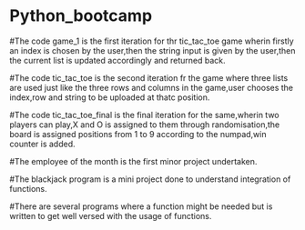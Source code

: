 # Python_bootcamp
#The code game_1 is the first iteration for thr tic_tac_toe game wherin firstly an index is chosen by the user,then the string input is given by the user,then the current list is updated accordingly and returned back.


#The code tic_tac_toe is the second iteration fr the game where three lists are used just like the three rows and columns in the game,user chooses the index,row and string to be uploaded at thatc position.


#The code tic_tac_toe_final is the final iteration for the same,wherin two players can play,X and O is assigned to them through randomisation,the board is assigned positions from 1 to 9 according to the numpad,win counter is added.


#The employee of the month is the first minor project undertaken.


#The blackjack program is a mini project done to understand integration of functions.


#There are several programs where a function might be needed but is written to get well versed with the usage of functions.
